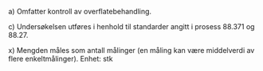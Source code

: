 a) Omfatter kontroll av overflatebehandling.

c) Undersøkelsen utføres i henhold til standarder angitt i prosess 88.371 og 88.27.

x) Mengden måles som antall målinger (en måling kan være middelverdi av flere enkeltmålinger). Enhet: stk

